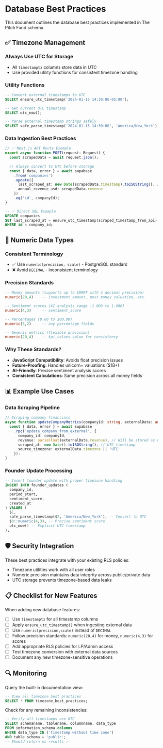 # Database Best Practices

This document outlines the database best practices implemented in The Pitch Fund schema.

## ✅ Timezone Management

### **Always Use UTC for Storage**
- All `timestamptz` columns store data in UTC
- Use provided utility functions for consistent timezone handling

### **Utility Functions**
```sql
-- Convert external timestamps to UTC
SELECT ensure_utc_timestamp('2024-01-15 14:30:00-05:00');

-- Get current UTC timestamp
SELECT utc_now();

-- Parse external timestamp strings safely
SELECT safe_parse_timestamp('2024-01-15 14:30:00', 'America/New_York');
```

### **Data Ingestion Best Practices**
```typescript
// ✅ Next.js API Route Example
export async function POST(request: Request) {
  const scrapedData = await request.json();
  
  // Always convert to UTC before storage
  const { data, error } = await supabase
    .from('companies')
    .update({
      last_scraped_at: new Date(scrapedData.timestamp).toISOString(), // UTC
      annual_revenue_usd: scrapedData.revenue
    })
    .eq('id', companyId);
}
```

```sql
-- ✅ Direct SQL Example
UPDATE companies 
SET last_scraped_at = ensure_utc_timestamp(scraped_timestamp_from_api)
WHERE id = company_id;
```

## 🔢 Numeric Data Types

### **Consistent Terminology**
- ✅ Use `numeric(precision, scale)` - PostgreSQL standard
- ❌ Avoid `DECIMAL` - inconsistent terminology

### **Precision Standards**
```sql
-- Money amounts (supports up to $999T with 4 decimal precision)
numeric(20,4)    -- investment_amount, post_money_valuation, etc.

-- Sentiment scores (AI analysis range -1.000 to 1.000)
numeric(4,3)     -- sentiment_score

-- Percentages (0.00 to 100.00)
numeric(5,2)     -- any percentage fields

-- Generic metrics (flexible precision)
numeric(20,4)    -- kpi_values.value for consistency
```

### **Why These Standards?**
- **JavaScript Compatibility**: Avoids float precision issues
- **Future-Proofing**: Handles unicorn+ valuations ($1B+)
- **AI-Friendly**: Precise sentiment analysis scores
- **Consistent Calculations**: Same precision across all money fields

## 📊 Example Use Cases

### **Data Scraping Pipeline**
```typescript
// Scraping company financials
async function updateCompanyMetrics(companyId: string, externalData: any) {
  const { data, error } = await supabase
    .rpc('update_company_from_external', {
      company_id: companyId,
      revenue: parseFloat(externalData.revenue), // Will be stored as numeric(20,4)
      scraped_at: new Date().toISOString(), // UTC timestamp
      source_timezone: externalData.timezone || 'UTC'
    });
}
```

### **Founder Update Processing**
```sql
-- Insert founder update with proper timezone handling
INSERT INTO founder_updates (
  company_id,
  period_start,
  sentiment_score,
  created_at
) VALUES (
  $1,
  safe_parse_timestamp($2, 'America/New_York'), -- Convert to UTC
  $3::numeric(4,3), -- Precise sentiment score
  utc_now() -- Explicit UTC timestamp
);
```

## 🛡️ Security Integration

These best practices integrate with your existing RLS policies:
- Timezone utilities work with all user roles
- Numeric precision maintains data integrity across public/private data
- UTC storage prevents timezone-based data leaks

## 📋 Checklist for New Features

When adding new database features:

- [ ] Use `timestamptz` for all timestamp columns
- [ ] Apply `ensure_utc_timestamp()` when ingesting external data
- [ ] Use `numeric(precision,scale)` instead of `DECIMAL`
- [ ] Follow precision standards: `numeric(20,4)` for money, `numeric(4,3)` for scores
- [ ] Add appropriate RLS policies for LP/Admin access
- [ ] Test timezone conversion with external data sources
- [ ] Document any new timezone-sensitive operations

## 🔍 Monitoring

Query the built-in documentation view:
```sql
-- View all timezone best practices
SELECT * FROM timezone_best_practices;
```

Check for any remaining inconsistencies:
```sql
-- Verify all timestamps are UTC
SELECT schemaname, tablename, columnname, data_type 
FROM information_schema.columns 
WHERE data_type IN ('timestamp without time zone')
AND table_schema = 'public';
-- Should return no results ✅
``` 